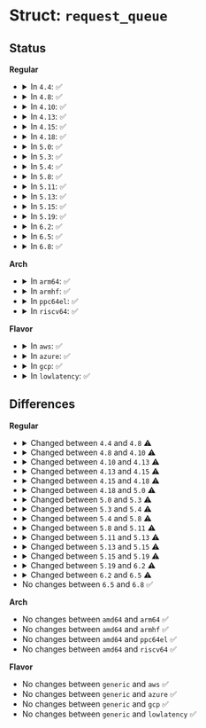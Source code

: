 # Struct: <code>request_queue</code>

## Status
<b>Regular</b>
<ul>
<li>
<details>
<summary>In <code>4.4</code>: ✅</summary>

```c
struct request_queue {
    struct list_head queue_head;
    struct request *last_merge;
    struct elevator_queue *elevator;
    int nr_rqs[2];
    int nr_rqs_elvpriv;
    struct request_list root_rl;
    request_fn_proc *request_fn;
    make_request_fn *make_request_fn;
    prep_rq_fn *prep_rq_fn;
    unprep_rq_fn *unprep_rq_fn;
    softirq_done_fn *softirq_done_fn;
    rq_timed_out_fn *rq_timed_out_fn;
    dma_drain_needed_fn *dma_drain_needed;
    lld_busy_fn *lld_busy_fn;
    struct blk_mq_ops *mq_ops;
    unsigned int *mq_map;
    struct blk_mq_ctx *queue_ctx;
    unsigned int nr_queues;
    struct blk_mq_hw_ctx **queue_hw_ctx;
    unsigned int nr_hw_queues;
    sector_t end_sector;
    struct request *boundary_rq;
    struct delayed_work delay_work;
    struct backing_dev_info backing_dev_info;
    void *queuedata;
    long unsigned int queue_flags;
    int id;
    gfp_t bounce_gfp;
    spinlock_t __queue_lock;
    spinlock_t *queue_lock;
    struct kobject kobj;
    struct kobject mq_kobj;
    struct blk_integrity integrity;
    struct device *dev;
    int rpm_status;
    unsigned int nr_pending;
    long unsigned int nr_requests;
    unsigned int nr_congestion_on;
    unsigned int nr_congestion_off;
    unsigned int nr_batching;
    unsigned int dma_drain_size;
    void *dma_drain_buffer;
    unsigned int dma_pad_mask;
    unsigned int dma_alignment;
    struct blk_queue_tag *queue_tags;
    struct list_head tag_busy_list;
    unsigned int nr_sorted;
    unsigned int in_flight[2];
    unsigned int request_fn_active;
    unsigned int rq_timeout;
    struct timer_list timeout;
    struct list_head timeout_list;
    struct list_head icq_list;
    long unsigned int blkcg_pols[1];
    struct blkcg_gq *root_blkg;
    struct list_head blkg_list;
    struct queue_limits limits;
    unsigned int sg_timeout;
    unsigned int sg_reserved_size;
    int node;
    struct blk_trace *blk_trace;
    unsigned int flush_flags;
    unsigned int flush_not_queueable;
    struct blk_flush_queue *fq;
    struct list_head requeue_list;
    spinlock_t requeue_lock;
    struct work_struct requeue_work;
    struct mutex sysfs_lock;
    int bypass_depth;
    atomic_t mq_freeze_depth;
    bsg_job_fn *bsg_job_fn;
    int bsg_job_size;
    struct bsg_class_device bsg_dev;
    struct throtl_data *td;
    struct callback_head callback_head;
    wait_queue_head_t mq_freeze_wq;
    struct percpu_ref q_usage_counter;
    struct list_head all_q_node;
    struct blk_mq_tag_set *tag_set;
    struct list_head tag_set_list;
    struct bio_set *bio_split;
    bool mq_sysfs_init_done;
};
```
</details>
</li>
<li>
<details>
<summary>In <code>4.8</code>: ✅</summary>

```c
struct request_queue {
    struct list_head queue_head;
    struct request *last_merge;
    struct elevator_queue *elevator;
    int nr_rqs[2];
    int nr_rqs_elvpriv;
    struct request_list root_rl;
    request_fn_proc *request_fn;
    make_request_fn *make_request_fn;
    prep_rq_fn *prep_rq_fn;
    unprep_rq_fn *unprep_rq_fn;
    softirq_done_fn *softirq_done_fn;
    rq_timed_out_fn *rq_timed_out_fn;
    dma_drain_needed_fn *dma_drain_needed;
    lld_busy_fn *lld_busy_fn;
    struct blk_mq_ops *mq_ops;
    unsigned int *mq_map;
    struct blk_mq_ctx *queue_ctx;
    unsigned int nr_queues;
    struct blk_mq_hw_ctx **queue_hw_ctx;
    unsigned int nr_hw_queues;
    sector_t end_sector;
    struct request *boundary_rq;
    struct delayed_work delay_work;
    struct backing_dev_info backing_dev_info;
    void *queuedata;
    long unsigned int queue_flags;
    int id;
    gfp_t bounce_gfp;
    spinlock_t __queue_lock;
    spinlock_t *queue_lock;
    struct kobject kobj;
    struct kobject mq_kobj;
    struct blk_integrity integrity;
    struct device *dev;
    int rpm_status;
    unsigned int nr_pending;
    long unsigned int nr_requests;
    unsigned int nr_congestion_on;
    unsigned int nr_congestion_off;
    unsigned int nr_batching;
    unsigned int dma_drain_size;
    void *dma_drain_buffer;
    unsigned int dma_pad_mask;
    unsigned int dma_alignment;
    struct blk_queue_tag *queue_tags;
    struct list_head tag_busy_list;
    unsigned int nr_sorted;
    unsigned int in_flight[2];
    unsigned int request_fn_active;
    unsigned int rq_timeout;
    struct timer_list timeout;
    struct work_struct timeout_work;
    struct list_head timeout_list;
    struct list_head icq_list;
    long unsigned int blkcg_pols[1];
    struct blkcg_gq *root_blkg;
    struct list_head blkg_list;
    struct queue_limits limits;
    unsigned int sg_timeout;
    unsigned int sg_reserved_size;
    int node;
    struct blk_trace *blk_trace;
    struct blk_flush_queue *fq;
    struct list_head requeue_list;
    spinlock_t requeue_lock;
    struct work_struct requeue_work;
    struct mutex sysfs_lock;
    int bypass_depth;
    atomic_t mq_freeze_depth;
    bsg_job_fn *bsg_job_fn;
    int bsg_job_size;
    struct bsg_class_device bsg_dev;
    struct throtl_data *td;
    struct callback_head callback_head;
    wait_queue_head_t mq_freeze_wq;
    struct percpu_ref q_usage_counter;
    struct list_head all_q_node;
    struct blk_mq_tag_set *tag_set;
    struct list_head tag_set_list;
    struct bio_set *bio_split;
    bool mq_sysfs_init_done;
};
```
</details>
</li>
<li>
<details>
<summary>In <code>4.10</code>: ✅</summary>

```c
struct request_queue {
    struct list_head queue_head;
    struct request *last_merge;
    struct elevator_queue *elevator;
    int nr_rqs[2];
    int nr_rqs_elvpriv;
    struct rq_wb *rq_wb;
    struct request_list root_rl;
    request_fn_proc *request_fn;
    make_request_fn *make_request_fn;
    prep_rq_fn *prep_rq_fn;
    unprep_rq_fn *unprep_rq_fn;
    softirq_done_fn *softirq_done_fn;
    rq_timed_out_fn *rq_timed_out_fn;
    dma_drain_needed_fn *dma_drain_needed;
    lld_busy_fn *lld_busy_fn;
    struct blk_mq_ops *mq_ops;
    unsigned int *mq_map;
    struct blk_mq_ctx *queue_ctx;
    unsigned int nr_queues;
    unsigned int queue_depth;
    struct blk_mq_hw_ctx **queue_hw_ctx;
    unsigned int nr_hw_queues;
    sector_t end_sector;
    struct request *boundary_rq;
    struct delayed_work delay_work;
    struct backing_dev_info backing_dev_info;
    void *queuedata;
    long unsigned int queue_flags;
    int id;
    gfp_t bounce_gfp;
    spinlock_t __queue_lock;
    spinlock_t *queue_lock;
    struct kobject kobj;
    struct kobject mq_kobj;
    struct blk_integrity integrity;
    struct device *dev;
    int rpm_status;
    unsigned int nr_pending;
    long unsigned int nr_requests;
    unsigned int nr_congestion_on;
    unsigned int nr_congestion_off;
    unsigned int nr_batching;
    unsigned int dma_drain_size;
    void *dma_drain_buffer;
    unsigned int dma_pad_mask;
    unsigned int dma_alignment;
    struct blk_queue_tag *queue_tags;
    struct list_head tag_busy_list;
    unsigned int nr_sorted;
    unsigned int in_flight[2];
    struct blk_rq_stat rq_stats[2];
    unsigned int request_fn_active;
    unsigned int rq_timeout;
    int poll_nsec;
    struct timer_list timeout;
    struct work_struct timeout_work;
    struct list_head timeout_list;
    struct list_head icq_list;
    long unsigned int blkcg_pols[1];
    struct blkcg_gq *root_blkg;
    struct list_head blkg_list;
    struct queue_limits limits;
    unsigned int sg_timeout;
    unsigned int sg_reserved_size;
    int node;
    struct blk_trace *blk_trace;
    struct blk_flush_queue *fq;
    struct list_head requeue_list;
    spinlock_t requeue_lock;
    struct delayed_work requeue_work;
    struct mutex sysfs_lock;
    int bypass_depth;
    atomic_t mq_freeze_depth;
    bsg_job_fn *bsg_job_fn;
    int bsg_job_size;
    struct bsg_class_device bsg_dev;
    struct throtl_data *td;
    struct callback_head callback_head;
    wait_queue_head_t mq_freeze_wq;
    struct percpu_ref q_usage_counter;
    struct list_head all_q_node;
    struct blk_mq_tag_set *tag_set;
    struct list_head tag_set_list;
    struct bio_set *bio_split;
    bool mq_sysfs_init_done;
};
```
</details>
</li>
<li>
<details>
<summary>In <code>4.13</code>: ✅</summary>

```c
struct request_queue {
    struct list_head queue_head;
    struct request *last_merge;
    struct elevator_queue *elevator;
    int nr_rqs[2];
    int nr_rqs_elvpriv;
    atomic_t shared_hctx_restart;
    struct blk_queue_stats *stats;
    struct rq_wb *rq_wb;
    struct request_list root_rl;
    request_fn_proc *request_fn;
    make_request_fn *make_request_fn;
    prep_rq_fn *prep_rq_fn;
    unprep_rq_fn *unprep_rq_fn;
    softirq_done_fn *softirq_done_fn;
    rq_timed_out_fn *rq_timed_out_fn;
    dma_drain_needed_fn *dma_drain_needed;
    lld_busy_fn *lld_busy_fn;
    init_rq_fn *init_rq_fn;
    exit_rq_fn *exit_rq_fn;
    void (*initialize_rq_fn)(struct request *);
    const struct blk_mq_ops *mq_ops;
    unsigned int *mq_map;
    struct blk_mq_ctx *queue_ctx;
    unsigned int nr_queues;
    unsigned int queue_depth;
    struct blk_mq_hw_ctx **queue_hw_ctx;
    unsigned int nr_hw_queues;
    sector_t end_sector;
    struct request *boundary_rq;
    struct delayed_work delay_work;
    struct backing_dev_info *backing_dev_info;
    void *queuedata;
    long unsigned int queue_flags;
    int id;
    gfp_t bounce_gfp;
    spinlock_t __queue_lock;
    spinlock_t *queue_lock;
    struct kobject kobj;
    struct kobject mq_kobj;
    struct blk_integrity integrity;
    struct device *dev;
    int rpm_status;
    unsigned int nr_pending;
    long unsigned int nr_requests;
    unsigned int nr_congestion_on;
    unsigned int nr_congestion_off;
    unsigned int nr_batching;
    unsigned int dma_drain_size;
    void *dma_drain_buffer;
    unsigned int dma_pad_mask;
    unsigned int dma_alignment;
    struct blk_queue_tag *queue_tags;
    struct list_head tag_busy_list;
    unsigned int nr_sorted;
    unsigned int in_flight[2];
    unsigned int request_fn_active;
    unsigned int rq_timeout;
    int poll_nsec;
    struct blk_stat_callback *poll_cb;
    struct blk_rq_stat poll_stat[16];
    struct timer_list timeout;
    struct work_struct timeout_work;
    struct list_head timeout_list;
    struct list_head icq_list;
    long unsigned int blkcg_pols[1];
    struct blkcg_gq *root_blkg;
    struct list_head blkg_list;
    struct queue_limits limits;
    unsigned int sg_timeout;
    unsigned int sg_reserved_size;
    int node;
    struct blk_trace *blk_trace;
    struct blk_flush_queue *fq;
    struct list_head requeue_list;
    spinlock_t requeue_lock;
    struct delayed_work requeue_work;
    struct mutex sysfs_lock;
    int bypass_depth;
    atomic_t mq_freeze_depth;
    bsg_job_fn *bsg_job_fn;
    struct bsg_class_device bsg_dev;
    struct throtl_data *td;
    struct callback_head callback_head;
    wait_queue_head_t mq_freeze_wq;
    struct percpu_ref q_usage_counter;
    struct list_head all_q_node;
    struct blk_mq_tag_set *tag_set;
    struct list_head tag_set_list;
    struct bio_set *bio_split;
    struct dentry *debugfs_dir;
    struct dentry *sched_debugfs_dir;
    bool mq_sysfs_init_done;
    size_t cmd_size;
    void *rq_alloc_data;
    struct work_struct release_work;
    u64 write_hints[5];
};
```
</details>
</li>
<li>
<details>
<summary>In <code>4.15</code>: ✅</summary>

```c
struct request_queue {
    struct list_head queue_head;
    struct request *last_merge;
    struct elevator_queue *elevator;
    int nr_rqs[2];
    int nr_rqs_elvpriv;
    atomic_t shared_hctx_restart;
    struct blk_queue_stats *stats;
    struct rq_wb *rq_wb;
    struct request_list root_rl;
    request_fn_proc *request_fn;
    make_request_fn *make_request_fn;
    poll_q_fn *poll_fn;
    prep_rq_fn *prep_rq_fn;
    unprep_rq_fn *unprep_rq_fn;
    softirq_done_fn *softirq_done_fn;
    rq_timed_out_fn *rq_timed_out_fn;
    dma_drain_needed_fn *dma_drain_needed;
    lld_busy_fn *lld_busy_fn;
    init_rq_fn *init_rq_fn;
    exit_rq_fn *exit_rq_fn;
    void (*initialize_rq_fn)(struct request *);
    const struct blk_mq_ops *mq_ops;
    unsigned int *mq_map;
    struct blk_mq_ctx *queue_ctx;
    unsigned int nr_queues;
    unsigned int queue_depth;
    struct blk_mq_hw_ctx **queue_hw_ctx;
    unsigned int nr_hw_queues;
    sector_t end_sector;
    struct request *boundary_rq;
    struct delayed_work delay_work;
    struct backing_dev_info *backing_dev_info;
    void *queuedata;
    long unsigned int queue_flags;
    int id;
    gfp_t bounce_gfp;
    spinlock_t __queue_lock;
    spinlock_t *queue_lock;
    struct kobject kobj;
    struct kobject mq_kobj;
    struct blk_integrity integrity;
    struct device *dev;
    int rpm_status;
    unsigned int nr_pending;
    long unsigned int nr_requests;
    unsigned int nr_congestion_on;
    unsigned int nr_congestion_off;
    unsigned int nr_batching;
    unsigned int dma_drain_size;
    void *dma_drain_buffer;
    unsigned int dma_pad_mask;
    unsigned int dma_alignment;
    struct blk_queue_tag *queue_tags;
    struct list_head tag_busy_list;
    unsigned int nr_sorted;
    unsigned int in_flight[2];
    unsigned int request_fn_active;
    unsigned int rq_timeout;
    int poll_nsec;
    struct blk_stat_callback *poll_cb;
    struct blk_rq_stat poll_stat[16];
    struct timer_list timeout;
    struct work_struct timeout_work;
    struct list_head timeout_list;
    struct list_head icq_list;
    long unsigned int blkcg_pols[1];
    struct blkcg_gq *root_blkg;
    struct list_head blkg_list;
    struct queue_limits limits;
    unsigned int sg_timeout;
    unsigned int sg_reserved_size;
    int node;
    struct blk_trace *blk_trace;
    struct mutex blk_trace_mutex;
    struct blk_flush_queue *fq;
    struct list_head requeue_list;
    spinlock_t requeue_lock;
    struct delayed_work requeue_work;
    struct mutex sysfs_lock;
    int bypass_depth;
    atomic_t mq_freeze_depth;
    bsg_job_fn *bsg_job_fn;
    struct bsg_class_device bsg_dev;
    struct throtl_data *td;
    struct callback_head callback_head;
    wait_queue_head_t mq_freeze_wq;
    struct percpu_ref q_usage_counter;
    struct list_head all_q_node;
    struct blk_mq_tag_set *tag_set;
    struct list_head tag_set_list;
    struct bio_set *bio_split;
    struct dentry *debugfs_dir;
    struct dentry *sched_debugfs_dir;
    bool mq_sysfs_init_done;
    size_t cmd_size;
    void *rq_alloc_data;
    struct work_struct release_work;
    u64 write_hints[5];
};
```
</details>
</li>
<li>
<details>
<summary>In <code>4.18</code>: ✅</summary>

```c
struct request_queue {
    struct list_head queue_head;
    struct request *last_merge;
    struct elevator_queue *elevator;
    int nr_rqs[2];
    int nr_rqs_elvpriv;
    atomic_t shared_hctx_restart;
    struct blk_queue_stats *stats;
    struct rq_wb *rq_wb;
    struct request_list root_rl;
    request_fn_proc *request_fn;
    make_request_fn *make_request_fn;
    poll_q_fn *poll_fn;
    prep_rq_fn *prep_rq_fn;
    unprep_rq_fn *unprep_rq_fn;
    softirq_done_fn *softirq_done_fn;
    rq_timed_out_fn *rq_timed_out_fn;
    dma_drain_needed_fn *dma_drain_needed;
    lld_busy_fn *lld_busy_fn;
    init_rq_fn *init_rq_fn;
    exit_rq_fn *exit_rq_fn;
    void (*initialize_rq_fn)(struct request *);
    const struct blk_mq_ops *mq_ops;
    unsigned int *mq_map;
    struct blk_mq_ctx *queue_ctx;
    unsigned int nr_queues;
    unsigned int queue_depth;
    struct blk_mq_hw_ctx **queue_hw_ctx;
    unsigned int nr_hw_queues;
    sector_t end_sector;
    struct request *boundary_rq;
    struct delayed_work delay_work;
    struct backing_dev_info *backing_dev_info;
    void *queuedata;
    long unsigned int queue_flags;
    int id;
    gfp_t bounce_gfp;
    spinlock_t __queue_lock;
    spinlock_t *queue_lock;
    struct kobject kobj;
    struct kobject mq_kobj;
    struct blk_integrity integrity;
    struct device *dev;
    int rpm_status;
    unsigned int nr_pending;
    long unsigned int nr_requests;
    unsigned int nr_congestion_on;
    unsigned int nr_congestion_off;
    unsigned int nr_batching;
    unsigned int dma_drain_size;
    void *dma_drain_buffer;
    unsigned int dma_pad_mask;
    unsigned int dma_alignment;
    struct blk_queue_tag *queue_tags;
    unsigned int nr_sorted;
    unsigned int in_flight[2];
    unsigned int request_fn_active;
    unsigned int rq_timeout;
    int poll_nsec;
    struct blk_stat_callback *poll_cb;
    struct blk_rq_stat poll_stat[16];
    struct timer_list timeout;
    struct work_struct timeout_work;
    struct list_head timeout_list;
    struct list_head icq_list;
    long unsigned int blkcg_pols[1];
    struct blkcg_gq *root_blkg;
    struct list_head blkg_list;
    struct queue_limits limits;
    unsigned int nr_zones;
    long unsigned int *seq_zones_bitmap;
    long unsigned int *seq_zones_wlock;
    unsigned int sg_timeout;
    unsigned int sg_reserved_size;
    int node;
    struct blk_trace *blk_trace;
    struct mutex blk_trace_mutex;
    struct blk_flush_queue *fq;
    struct list_head requeue_list;
    spinlock_t requeue_lock;
    struct delayed_work requeue_work;
    struct mutex sysfs_lock;
    int bypass_depth;
    atomic_t mq_freeze_depth;
    bsg_job_fn *bsg_job_fn;
    struct bsg_class_device bsg_dev;
    struct throtl_data *td;
    struct callback_head callback_head;
    wait_queue_head_t mq_freeze_wq;
    struct percpu_ref q_usage_counter;
    struct list_head all_q_node;
    struct blk_mq_tag_set *tag_set;
    struct list_head tag_set_list;
    struct bio_set bio_split;
    struct dentry *debugfs_dir;
    struct dentry *sched_debugfs_dir;
    bool mq_sysfs_init_done;
    size_t cmd_size;
    void *rq_alloc_data;
    struct work_struct release_work;
    u64 write_hints[5];
};
```
</details>
</li>
<li>
<details>
<summary>In <code>5.0</code>: ✅</summary>

```c
struct request_queue {
    struct list_head queue_head;
    struct request *last_merge;
    struct elevator_queue *elevator;
    struct blk_queue_stats *stats;
    struct rq_qos *rq_qos;
    make_request_fn *make_request_fn;
    dma_drain_needed_fn *dma_drain_needed;
    const struct blk_mq_ops *mq_ops;
    struct blk_mq_ctx *queue_ctx;
    unsigned int nr_queues;
    unsigned int queue_depth;
    struct blk_mq_hw_ctx **queue_hw_ctx;
    unsigned int nr_hw_queues;
    struct backing_dev_info *backing_dev_info;
    void *queuedata;
    long unsigned int queue_flags;
    atomic_t pm_only;
    int id;
    gfp_t bounce_gfp;
    spinlock_t queue_lock;
    struct kobject kobj;
    struct kobject *mq_kobj;
    struct blk_integrity integrity;
    struct device *dev;
    int rpm_status;
    unsigned int nr_pending;
    long unsigned int nr_requests;
    unsigned int dma_drain_size;
    void *dma_drain_buffer;
    unsigned int dma_pad_mask;
    unsigned int dma_alignment;
    unsigned int rq_timeout;
    int poll_nsec;
    struct blk_stat_callback *poll_cb;
    struct blk_rq_stat poll_stat[16];
    struct timer_list timeout;
    struct work_struct timeout_work;
    struct list_head icq_list;
    long unsigned int blkcg_pols[1];
    struct blkcg_gq *root_blkg;
    struct list_head blkg_list;
    struct queue_limits limits;
    unsigned int nr_zones;
    long unsigned int *seq_zones_bitmap;
    long unsigned int *seq_zones_wlock;
    unsigned int sg_timeout;
    unsigned int sg_reserved_size;
    int node;
    struct blk_trace *blk_trace;
    struct mutex blk_trace_mutex;
    struct blk_flush_queue *fq;
    struct list_head requeue_list;
    spinlock_t requeue_lock;
    struct delayed_work requeue_work;
    struct mutex sysfs_lock;
    atomic_t mq_freeze_depth;
    struct bsg_class_device bsg_dev;
    struct throtl_data *td;
    struct callback_head callback_head;
    wait_queue_head_t mq_freeze_wq;
    struct percpu_ref q_usage_counter;
    struct list_head all_q_node;
    struct blk_mq_tag_set *tag_set;
    struct list_head tag_set_list;
    struct bio_set bio_split;
    struct dentry *debugfs_dir;
    struct dentry *sched_debugfs_dir;
    struct dentry *rqos_debugfs_dir;
    bool mq_sysfs_init_done;
    size_t cmd_size;
    struct work_struct release_work;
    u64 write_hints[5];
};
```
</details>
</li>
<li>
<details>
<summary>In <code>5.3</code>: ✅</summary>

```c
struct request_queue {
    struct list_head queue_head;
    struct request *last_merge;
    struct elevator_queue *elevator;
    struct blk_queue_stats *stats;
    struct rq_qos *rq_qos;
    make_request_fn *make_request_fn;
    dma_drain_needed_fn *dma_drain_needed;
    const struct blk_mq_ops *mq_ops;
    struct blk_mq_ctx *queue_ctx;
    unsigned int nr_queues;
    unsigned int queue_depth;
    struct blk_mq_hw_ctx **queue_hw_ctx;
    unsigned int nr_hw_queues;
    struct backing_dev_info *backing_dev_info;
    void *queuedata;
    long unsigned int queue_flags;
    atomic_t pm_only;
    int id;
    gfp_t bounce_gfp;
    spinlock_t queue_lock;
    struct kobject kobj;
    struct kobject *mq_kobj;
    struct blk_integrity integrity;
    struct device *dev;
    int rpm_status;
    unsigned int nr_pending;
    long unsigned int nr_requests;
    unsigned int dma_drain_size;
    void *dma_drain_buffer;
    unsigned int dma_pad_mask;
    unsigned int dma_alignment;
    unsigned int rq_timeout;
    int poll_nsec;
    struct blk_stat_callback *poll_cb;
    struct blk_rq_stat poll_stat[16];
    struct timer_list timeout;
    struct work_struct timeout_work;
    struct list_head icq_list;
    long unsigned int blkcg_pols[1];
    struct blkcg_gq *root_blkg;
    struct list_head blkg_list;
    struct queue_limits limits;
    unsigned int nr_zones;
    long unsigned int *seq_zones_bitmap;
    long unsigned int *seq_zones_wlock;
    unsigned int sg_timeout;
    unsigned int sg_reserved_size;
    int node;
    struct blk_trace *blk_trace;
    struct mutex blk_trace_mutex;
    struct blk_flush_queue *fq;
    struct list_head requeue_list;
    spinlock_t requeue_lock;
    struct delayed_work requeue_work;
    struct mutex sysfs_lock;
    struct list_head unused_hctx_list;
    spinlock_t unused_hctx_lock;
    int mq_freeze_depth;
    struct bsg_class_device bsg_dev;
    struct throtl_data *td;
    struct callback_head callback_head;
    wait_queue_head_t mq_freeze_wq;
    struct mutex mq_freeze_lock;
    struct percpu_ref q_usage_counter;
    struct blk_mq_tag_set *tag_set;
    struct list_head tag_set_list;
    struct bio_set bio_split;
    struct dentry *debugfs_dir;
    struct dentry *sched_debugfs_dir;
    struct dentry *rqos_debugfs_dir;
    bool mq_sysfs_init_done;
    size_t cmd_size;
    struct work_struct release_work;
    u64 write_hints[5];
};
```
</details>
</li>
<li>
<details>
<summary>In <code>5.4</code>: ✅</summary>

```c
struct request_queue {
    struct request *last_merge;
    struct elevator_queue *elevator;
    struct blk_queue_stats *stats;
    struct rq_qos *rq_qos;
    make_request_fn *make_request_fn;
    dma_drain_needed_fn *dma_drain_needed;
    const struct blk_mq_ops *mq_ops;
    struct blk_mq_ctx *queue_ctx;
    unsigned int nr_queues;
    unsigned int queue_depth;
    struct blk_mq_hw_ctx **queue_hw_ctx;
    unsigned int nr_hw_queues;
    struct backing_dev_info *backing_dev_info;
    void *queuedata;
    long unsigned int queue_flags;
    atomic_t pm_only;
    int id;
    gfp_t bounce_gfp;
    spinlock_t queue_lock;
    struct kobject kobj;
    struct kobject *mq_kobj;
    struct blk_integrity integrity;
    struct device *dev;
    int rpm_status;
    unsigned int nr_pending;
    long unsigned int nr_requests;
    unsigned int dma_drain_size;
    void *dma_drain_buffer;
    unsigned int dma_pad_mask;
    unsigned int dma_alignment;
    unsigned int rq_timeout;
    int poll_nsec;
    struct blk_stat_callback *poll_cb;
    struct blk_rq_stat poll_stat[16];
    struct timer_list timeout;
    struct work_struct timeout_work;
    struct list_head icq_list;
    long unsigned int blkcg_pols[1];
    struct blkcg_gq *root_blkg;
    struct list_head blkg_list;
    struct queue_limits limits;
    unsigned int required_elevator_features;
    unsigned int nr_zones;
    long unsigned int *seq_zones_bitmap;
    long unsigned int *seq_zones_wlock;
    unsigned int sg_timeout;
    unsigned int sg_reserved_size;
    int node;
    struct blk_trace *blk_trace;
    struct mutex blk_trace_mutex;
    struct blk_flush_queue *fq;
    struct list_head requeue_list;
    spinlock_t requeue_lock;
    struct delayed_work requeue_work;
    struct mutex sysfs_lock;
    struct mutex sysfs_dir_lock;
    struct list_head unused_hctx_list;
    spinlock_t unused_hctx_lock;
    int mq_freeze_depth;
    struct bsg_class_device bsg_dev;
    struct throtl_data *td;
    struct callback_head callback_head;
    wait_queue_head_t mq_freeze_wq;
    struct mutex mq_freeze_lock;
    struct percpu_ref q_usage_counter;
    struct blk_mq_tag_set *tag_set;
    struct list_head tag_set_list;
    struct bio_set bio_split;
    struct dentry *debugfs_dir;
    struct dentry *sched_debugfs_dir;
    struct dentry *rqos_debugfs_dir;
    bool mq_sysfs_init_done;
    size_t cmd_size;
    struct work_struct release_work;
    u64 write_hints[5];
};
```
</details>
</li>
<li>
<details>
<summary>In <code>5.8</code>: ✅</summary>

```c
struct request_queue {
    struct request *last_merge;
    struct elevator_queue *elevator;
    struct blk_queue_stats *stats;
    struct rq_qos *rq_qos;
    make_request_fn *make_request_fn;
    const struct blk_mq_ops *mq_ops;
    struct blk_mq_ctx *queue_ctx;
    unsigned int queue_depth;
    struct blk_mq_hw_ctx **queue_hw_ctx;
    unsigned int nr_hw_queues;
    struct backing_dev_info *backing_dev_info;
    void *queuedata;
    long unsigned int queue_flags;
    atomic_t pm_only;
    int id;
    gfp_t bounce_gfp;
    spinlock_t queue_lock;
    struct kobject kobj;
    struct kobject *mq_kobj;
    struct blk_integrity integrity;
    struct device *dev;
    int rpm_status;
    unsigned int nr_pending;
    long unsigned int nr_requests;
    unsigned int dma_pad_mask;
    unsigned int dma_alignment;
    struct blk_keyslot_manager *ksm;
    unsigned int rq_timeout;
    int poll_nsec;
    struct blk_stat_callback *poll_cb;
    struct blk_rq_stat poll_stat[16];
    struct timer_list timeout;
    struct work_struct timeout_work;
    struct list_head icq_list;
    long unsigned int blkcg_pols[1];
    struct blkcg_gq *root_blkg;
    struct list_head blkg_list;
    struct queue_limits limits;
    unsigned int required_elevator_features;
    unsigned int nr_zones;
    long unsigned int *conv_zones_bitmap;
    long unsigned int *seq_zones_wlock;
    unsigned int sg_timeout;
    unsigned int sg_reserved_size;
    int node;
    struct blk_trace *blk_trace;
    struct mutex blk_trace_mutex;
    struct blk_flush_queue *fq;
    struct list_head requeue_list;
    spinlock_t requeue_lock;
    struct delayed_work requeue_work;
    struct mutex sysfs_lock;
    struct mutex sysfs_dir_lock;
    struct list_head unused_hctx_list;
    spinlock_t unused_hctx_lock;
    int mq_freeze_depth;
    struct bsg_class_device bsg_dev;
    struct throtl_data *td;
    struct callback_head callback_head;
    wait_queue_head_t mq_freeze_wq;
    struct mutex mq_freeze_lock;
    struct percpu_ref q_usage_counter;
    struct blk_mq_tag_set *tag_set;
    struct list_head tag_set_list;
    struct bio_set bio_split;
    struct dentry *debugfs_dir;
    struct dentry *sched_debugfs_dir;
    struct dentry *rqos_debugfs_dir;
    bool mq_sysfs_init_done;
    size_t cmd_size;
    struct work_struct release_work;
    u64 write_hints[5];
};
```
</details>
</li>
<li>
<details>
<summary>In <code>5.11</code>: ✅</summary>

```c
struct request_queue {
    struct request *last_merge;
    struct elevator_queue *elevator;
    struct percpu_ref q_usage_counter;
    struct blk_queue_stats *stats;
    struct rq_qos *rq_qos;
    const struct blk_mq_ops *mq_ops;
    struct blk_mq_ctx *queue_ctx;
    unsigned int queue_depth;
    struct blk_mq_hw_ctx **queue_hw_ctx;
    unsigned int nr_hw_queues;
    struct backing_dev_info *backing_dev_info;
    void *queuedata;
    long unsigned int queue_flags;
    atomic_t pm_only;
    int id;
    gfp_t bounce_gfp;
    spinlock_t queue_lock;
    struct kobject kobj;
    struct kobject *mq_kobj;
    struct blk_integrity integrity;
    struct device *dev;
    enum rpm_status rpm_status;
    unsigned int nr_pending;
    long unsigned int nr_requests;
    unsigned int dma_pad_mask;
    unsigned int dma_alignment;
    struct blk_keyslot_manager *ksm;
    unsigned int rq_timeout;
    int poll_nsec;
    struct blk_stat_callback *poll_cb;
    struct blk_rq_stat poll_stat[16];
    struct timer_list timeout;
    struct work_struct timeout_work;
    atomic_t nr_active_requests_shared_sbitmap;
    struct list_head icq_list;
    long unsigned int blkcg_pols[1];
    struct blkcg_gq *root_blkg;
    struct list_head blkg_list;
    struct queue_limits limits;
    unsigned int required_elevator_features;
    unsigned int nr_zones;
    long unsigned int *conv_zones_bitmap;
    long unsigned int *seq_zones_wlock;
    unsigned int max_open_zones;
    unsigned int max_active_zones;
    unsigned int sg_timeout;
    unsigned int sg_reserved_size;
    int node;
    struct mutex debugfs_mutex;
    struct blk_trace *blk_trace;
    struct blk_flush_queue *fq;
    struct list_head requeue_list;
    spinlock_t requeue_lock;
    struct delayed_work requeue_work;
    struct mutex sysfs_lock;
    struct mutex sysfs_dir_lock;
    struct list_head unused_hctx_list;
    spinlock_t unused_hctx_lock;
    int mq_freeze_depth;
    struct bsg_class_device bsg_dev;
    struct throtl_data *td;
    struct callback_head callback_head;
    wait_queue_head_t mq_freeze_wq;
    struct mutex mq_freeze_lock;
    struct blk_mq_tag_set *tag_set;
    struct list_head tag_set_list;
    struct bio_set bio_split;
    struct dentry *debugfs_dir;
    struct dentry *sched_debugfs_dir;
    struct dentry *rqos_debugfs_dir;
    bool mq_sysfs_init_done;
    size_t cmd_size;
    u64 write_hints[5];
};
```
</details>
</li>
<li>
<details>
<summary>In <code>5.13</code>: ✅</summary>

```c
struct request_queue {
    struct request *last_merge;
    struct elevator_queue *elevator;
    struct percpu_ref q_usage_counter;
    struct blk_queue_stats *stats;
    struct rq_qos *rq_qos;
    const struct blk_mq_ops *mq_ops;
    struct blk_mq_ctx *queue_ctx;
    unsigned int queue_depth;
    struct blk_mq_hw_ctx **queue_hw_ctx;
    unsigned int nr_hw_queues;
    struct backing_dev_info *backing_dev_info;
    void *queuedata;
    long unsigned int queue_flags;
    atomic_t pm_only;
    int id;
    spinlock_t queue_lock;
    struct kobject kobj;
    struct kobject *mq_kobj;
    struct blk_integrity integrity;
    struct device *dev;
    enum rpm_status rpm_status;
    long unsigned int nr_requests;
    unsigned int dma_pad_mask;
    unsigned int dma_alignment;
    struct blk_keyslot_manager *ksm;
    unsigned int rq_timeout;
    int poll_nsec;
    struct blk_stat_callback *poll_cb;
    struct blk_rq_stat poll_stat[16];
    struct timer_list timeout;
    struct work_struct timeout_work;
    atomic_t nr_active_requests_shared_sbitmap;
    struct list_head icq_list;
    long unsigned int blkcg_pols[1];
    struct blkcg_gq *root_blkg;
    struct list_head blkg_list;
    struct queue_limits limits;
    unsigned int required_elevator_features;
    unsigned int nr_zones;
    long unsigned int *conv_zones_bitmap;
    long unsigned int *seq_zones_wlock;
    unsigned int max_open_zones;
    unsigned int max_active_zones;
    unsigned int sg_timeout;
    unsigned int sg_reserved_size;
    int node;
    struct mutex debugfs_mutex;
    struct blk_trace *blk_trace;
    struct blk_flush_queue *fq;
    struct list_head requeue_list;
    spinlock_t requeue_lock;
    struct delayed_work requeue_work;
    struct mutex sysfs_lock;
    struct mutex sysfs_dir_lock;
    struct list_head unused_hctx_list;
    spinlock_t unused_hctx_lock;
    int mq_freeze_depth;
    struct bsg_class_device bsg_dev;
    struct throtl_data *td;
    struct callback_head callback_head;
    wait_queue_head_t mq_freeze_wq;
    struct mutex mq_freeze_lock;
    struct blk_mq_tag_set *tag_set;
    struct list_head tag_set_list;
    struct bio_set bio_split;
    struct dentry *debugfs_dir;
    struct dentry *sched_debugfs_dir;
    struct dentry *rqos_debugfs_dir;
    bool mq_sysfs_init_done;
    size_t cmd_size;
    u64 write_hints[5];
};
```
</details>
</li>
<li>
<details>
<summary>In <code>5.15</code>: ✅</summary>

```c
struct request_queue {
    struct request *last_merge;
    struct elevator_queue *elevator;
    struct percpu_ref q_usage_counter;
    struct blk_queue_stats *stats;
    struct rq_qos *rq_qos;
    const struct blk_mq_ops *mq_ops;
    struct blk_mq_ctx *queue_ctx;
    unsigned int queue_depth;
    struct blk_mq_hw_ctx **queue_hw_ctx;
    unsigned int nr_hw_queues;
    void *queuedata;
    long unsigned int queue_flags;
    atomic_t pm_only;
    int id;
    spinlock_t queue_lock;
    struct gendisk *disk;
    struct kobject kobj;
    struct kobject *mq_kobj;
    struct blk_integrity integrity;
    struct device *dev;
    enum rpm_status rpm_status;
    long unsigned int nr_requests;
    unsigned int dma_pad_mask;
    unsigned int dma_alignment;
    struct blk_keyslot_manager *ksm;
    unsigned int rq_timeout;
    int poll_nsec;
    struct blk_stat_callback *poll_cb;
    struct blk_rq_stat poll_stat[16];
    struct timer_list timeout;
    struct work_struct timeout_work;
    atomic_t nr_active_requests_shared_sbitmap;
    struct sbitmap_queue sched_bitmap_tags;
    struct sbitmap_queue sched_breserved_tags;
    struct list_head icq_list;
    long unsigned int blkcg_pols[1];
    struct blkcg_gq *root_blkg;
    struct list_head blkg_list;
    struct queue_limits limits;
    unsigned int required_elevator_features;
    unsigned int nr_zones;
    long unsigned int *conv_zones_bitmap;
    long unsigned int *seq_zones_wlock;
    unsigned int max_open_zones;
    unsigned int max_active_zones;
    int node;
    struct mutex debugfs_mutex;
    struct blk_trace *blk_trace;
    struct blk_flush_queue *fq;
    struct list_head requeue_list;
    spinlock_t requeue_lock;
    struct delayed_work requeue_work;
    struct mutex sysfs_lock;
    struct mutex sysfs_dir_lock;
    struct list_head unused_hctx_list;
    spinlock_t unused_hctx_lock;
    int mq_freeze_depth;
    struct throtl_data *td;
    struct callback_head callback_head;
    wait_queue_head_t mq_freeze_wq;
    struct mutex mq_freeze_lock;
    struct blk_mq_tag_set *tag_set;
    struct list_head tag_set_list;
    struct bio_set bio_split;
    struct dentry *debugfs_dir;
    struct dentry *sched_debugfs_dir;
    struct dentry *rqos_debugfs_dir;
    bool mq_sysfs_init_done;
    size_t cmd_size;
    u64 write_hints[5];
};
```
</details>
</li>
<li>
<details>
<summary>In <code>5.19</code>: ✅</summary>

```c
struct request_queue {
    struct request *last_merge;
    struct elevator_queue *elevator;
    struct percpu_ref q_usage_counter;
    struct blk_queue_stats *stats;
    struct rq_qos *rq_qos;
    const struct blk_mq_ops *mq_ops;
    struct blk_mq_ctx *queue_ctx;
    unsigned int queue_depth;
    struct xarray hctx_table;
    unsigned int nr_hw_queues;
    void *queuedata;
    long unsigned int queue_flags;
    atomic_t pm_only;
    int id;
    spinlock_t queue_lock;
    struct gendisk *disk;
    struct kobject kobj;
    struct kobject *mq_kobj;
    struct blk_integrity integrity;
    struct device *dev;
    enum rpm_status rpm_status;
    long unsigned int nr_requests;
    unsigned int dma_pad_mask;
    unsigned int dma_alignment;
    struct blk_crypto_profile *crypto_profile;
    struct kobject *crypto_kobject;
    unsigned int rq_timeout;
    int poll_nsec;
    struct blk_stat_callback *poll_cb;
    struct blk_rq_stat *poll_stat;
    struct timer_list timeout;
    struct work_struct timeout_work;
    atomic_t nr_active_requests_shared_tags;
    struct blk_mq_tags *sched_shared_tags;
    struct list_head icq_list;
    long unsigned int blkcg_pols[1];
    struct blkcg_gq *root_blkg;
    struct list_head blkg_list;
    struct queue_limits limits;
    unsigned int required_elevator_features;
    unsigned int nr_zones;
    long unsigned int *conv_zones_bitmap;
    long unsigned int *seq_zones_wlock;
    unsigned int max_open_zones;
    unsigned int max_active_zones;
    int node;
    struct blk_trace *blk_trace;
    struct blk_flush_queue *fq;
    struct list_head requeue_list;
    spinlock_t requeue_lock;
    struct delayed_work requeue_work;
    struct mutex sysfs_lock;
    struct mutex sysfs_dir_lock;
    struct list_head unused_hctx_list;
    spinlock_t unused_hctx_lock;
    int mq_freeze_depth;
    struct throtl_data *td;
    struct callback_head callback_head;
    wait_queue_head_t mq_freeze_wq;
    struct mutex mq_freeze_lock;
    int quiesce_depth;
    struct blk_mq_tag_set *tag_set;
    struct list_head tag_set_list;
    struct bio_set bio_split;
    struct dentry *debugfs_dir;
    struct dentry *sched_debugfs_dir;
    struct dentry *rqos_debugfs_dir;
    struct mutex debugfs_mutex;
    bool mq_sysfs_init_done;
    struct blk_independent_access_ranges *ia_ranges;
    struct srcu_struct srcu[0];
};
```
</details>
</li>
<li>
<details>
<summary>In <code>6.2</code>: ✅</summary>

```c
struct request_queue {
    struct request *last_merge;
    struct elevator_queue *elevator;
    struct percpu_ref q_usage_counter;
    struct blk_queue_stats *stats;
    struct rq_qos *rq_qos;
    const struct blk_mq_ops *mq_ops;
    struct blk_mq_ctx *queue_ctx;
    unsigned int queue_depth;
    struct xarray hctx_table;
    unsigned int nr_hw_queues;
    void *queuedata;
    long unsigned int queue_flags;
    atomic_t pm_only;
    int id;
    spinlock_t queue_lock;
    struct gendisk *disk;
    refcount_t refs;
    struct kobject *mq_kobj;
    struct blk_integrity integrity;
    struct device *dev;
    enum rpm_status rpm_status;
    long unsigned int nr_requests;
    unsigned int dma_pad_mask;
    struct blk_crypto_profile *crypto_profile;
    struct kobject *crypto_kobject;
    unsigned int rq_timeout;
    int poll_nsec;
    struct blk_stat_callback *poll_cb;
    struct blk_rq_stat *poll_stat;
    struct timer_list timeout;
    struct work_struct timeout_work;
    atomic_t nr_active_requests_shared_tags;
    struct blk_mq_tags *sched_shared_tags;
    struct list_head icq_list;
    long unsigned int blkcg_pols[1];
    struct blkcg_gq *root_blkg;
    struct list_head blkg_list;
    struct queue_limits limits;
    unsigned int required_elevator_features;
    int node;
    struct blk_trace *blk_trace;
    struct blk_flush_queue *fq;
    struct list_head requeue_list;
    spinlock_t requeue_lock;
    struct delayed_work requeue_work;
    struct mutex sysfs_lock;
    struct mutex sysfs_dir_lock;
    struct list_head unused_hctx_list;
    spinlock_t unused_hctx_lock;
    int mq_freeze_depth;
    struct throtl_data *td;
    struct callback_head callback_head;
    wait_queue_head_t mq_freeze_wq;
    struct mutex mq_freeze_lock;
    int quiesce_depth;
    struct blk_mq_tag_set *tag_set;
    struct list_head tag_set_list;
    struct dentry *debugfs_dir;
    struct dentry *sched_debugfs_dir;
    struct dentry *rqos_debugfs_dir;
    struct mutex debugfs_mutex;
    bool mq_sysfs_init_done;
};
```
</details>
</li>
<li>
<details>
<summary>In <code>6.5</code>: ✅</summary>

```c
struct request_queue {
    struct request *last_merge;
    struct elevator_queue *elevator;
    struct percpu_ref q_usage_counter;
    struct blk_queue_stats *stats;
    struct rq_qos *rq_qos;
    struct mutex rq_qos_mutex;
    const struct blk_mq_ops *mq_ops;
    struct blk_mq_ctx *queue_ctx;
    unsigned int queue_depth;
    struct xarray hctx_table;
    unsigned int nr_hw_queues;
    void *queuedata;
    long unsigned int queue_flags;
    atomic_t pm_only;
    int id;
    spinlock_t queue_lock;
    struct gendisk *disk;
    refcount_t refs;
    struct kobject *mq_kobj;
    struct blk_integrity integrity;
    struct device *dev;
    enum rpm_status rpm_status;
    long unsigned int nr_requests;
    unsigned int dma_pad_mask;
    struct blk_crypto_profile *crypto_profile;
    struct kobject *crypto_kobject;
    unsigned int rq_timeout;
    struct timer_list timeout;
    struct work_struct timeout_work;
    atomic_t nr_active_requests_shared_tags;
    struct blk_mq_tags *sched_shared_tags;
    struct list_head icq_list;
    long unsigned int blkcg_pols[1];
    struct blkcg_gq *root_blkg;
    struct list_head blkg_list;
    struct mutex blkcg_mutex;
    struct queue_limits limits;
    unsigned int required_elevator_features;
    int node;
    struct blk_trace *blk_trace;
    struct blk_flush_queue *fq;
    struct list_head flush_list;
    struct list_head requeue_list;
    spinlock_t requeue_lock;
    struct delayed_work requeue_work;
    struct mutex sysfs_lock;
    struct mutex sysfs_dir_lock;
    struct list_head unused_hctx_list;
    spinlock_t unused_hctx_lock;
    int mq_freeze_depth;
    struct throtl_data *td;
    struct callback_head callback_head;
    wait_queue_head_t mq_freeze_wq;
    struct mutex mq_freeze_lock;
    int quiesce_depth;
    struct blk_mq_tag_set *tag_set;
    struct list_head tag_set_list;
    struct dentry *debugfs_dir;
    struct dentry *sched_debugfs_dir;
    struct dentry *rqos_debugfs_dir;
    struct mutex debugfs_mutex;
    bool mq_sysfs_init_done;
};
```
</details>
</li>
<li>
<details>
<summary>In <code>6.8</code>: ✅</summary>

```c
struct request_queue {
    void *queuedata;
    struct elevator_queue *elevator;
    const struct blk_mq_ops *mq_ops;
    struct blk_mq_ctx *queue_ctx;
    long unsigned int queue_flags;
    unsigned int rq_timeout;
    unsigned int queue_depth;
    refcount_t refs;
    unsigned int nr_hw_queues;
    struct xarray hctx_table;
    struct percpu_ref q_usage_counter;
    struct request *last_merge;
    spinlock_t queue_lock;
    int quiesce_depth;
    struct gendisk *disk;
    struct kobject *mq_kobj;
    struct queue_limits limits;
    struct blk_integrity integrity;
    struct device *dev;
    enum rpm_status rpm_status;
    atomic_t pm_only;
    struct blk_queue_stats *stats;
    struct rq_qos *rq_qos;
    struct mutex rq_qos_mutex;
    int id;
    unsigned int dma_pad_mask;
    long unsigned int nr_requests;
    struct blk_crypto_profile *crypto_profile;
    struct kobject *crypto_kobject;
    struct timer_list timeout;
    struct work_struct timeout_work;
    atomic_t nr_active_requests_shared_tags;
    unsigned int required_elevator_features;
    struct blk_mq_tags *sched_shared_tags;
    struct list_head icq_list;
    long unsigned int blkcg_pols[1];
    struct blkcg_gq *root_blkg;
    struct list_head blkg_list;
    struct mutex blkcg_mutex;
    int node;
    spinlock_t requeue_lock;
    struct list_head requeue_list;
    struct delayed_work requeue_work;
    struct blk_trace *blk_trace;
    struct blk_flush_queue *fq;
    struct list_head flush_list;
    struct mutex sysfs_lock;
    struct mutex sysfs_dir_lock;
    struct list_head unused_hctx_list;
    spinlock_t unused_hctx_lock;
    int mq_freeze_depth;
    struct throtl_data *td;
    struct callback_head callback_head;
    wait_queue_head_t mq_freeze_wq;
    struct mutex mq_freeze_lock;
    struct blk_mq_tag_set *tag_set;
    struct list_head tag_set_list;
    struct dentry *debugfs_dir;
    struct dentry *sched_debugfs_dir;
    struct dentry *rqos_debugfs_dir;
    struct mutex debugfs_mutex;
    bool mq_sysfs_init_done;
};
```
</details>
</li>
</ul>
<b>Arch</b>
<ul>
<li>
<details>
<summary>In <code>arm64</code>: ✅</summary>

```c
struct request_queue {
    struct request *last_merge;
    struct elevator_queue *elevator;
    struct blk_queue_stats *stats;
    struct rq_qos *rq_qos;
    make_request_fn *make_request_fn;
    dma_drain_needed_fn *dma_drain_needed;
    const struct blk_mq_ops *mq_ops;
    struct blk_mq_ctx *queue_ctx;
    unsigned int nr_queues;
    unsigned int queue_depth;
    struct blk_mq_hw_ctx **queue_hw_ctx;
    unsigned int nr_hw_queues;
    struct backing_dev_info *backing_dev_info;
    void *queuedata;
    long unsigned int queue_flags;
    atomic_t pm_only;
    int id;
    gfp_t bounce_gfp;
    spinlock_t queue_lock;
    struct kobject kobj;
    struct kobject *mq_kobj;
    struct blk_integrity integrity;
    struct device *dev;
    int rpm_status;
    unsigned int nr_pending;
    long unsigned int nr_requests;
    unsigned int dma_drain_size;
    void *dma_drain_buffer;
    unsigned int dma_pad_mask;
    unsigned int dma_alignment;
    unsigned int rq_timeout;
    int poll_nsec;
    struct blk_stat_callback *poll_cb;
    struct blk_rq_stat poll_stat[16];
    struct timer_list timeout;
    struct work_struct timeout_work;
    struct list_head icq_list;
    long unsigned int blkcg_pols[1];
    struct blkcg_gq *root_blkg;
    struct list_head blkg_list;
    struct queue_limits limits;
    unsigned int required_elevator_features;
    unsigned int nr_zones;
    long unsigned int *seq_zones_bitmap;
    long unsigned int *seq_zones_wlock;
    unsigned int sg_timeout;
    unsigned int sg_reserved_size;
    int node;
    struct blk_trace *blk_trace;
    struct mutex blk_trace_mutex;
    struct blk_flush_queue *fq;
    struct list_head requeue_list;
    spinlock_t requeue_lock;
    struct delayed_work requeue_work;
    struct mutex sysfs_lock;
    struct mutex sysfs_dir_lock;
    struct list_head unused_hctx_list;
    spinlock_t unused_hctx_lock;
    int mq_freeze_depth;
    struct bsg_class_device bsg_dev;
    struct throtl_data *td;
    struct callback_head callback_head;
    wait_queue_head_t mq_freeze_wq;
    struct mutex mq_freeze_lock;
    struct percpu_ref q_usage_counter;
    struct blk_mq_tag_set *tag_set;
    struct list_head tag_set_list;
    struct bio_set bio_split;
    struct dentry *debugfs_dir;
    struct dentry *sched_debugfs_dir;
    struct dentry *rqos_debugfs_dir;
    bool mq_sysfs_init_done;
    size_t cmd_size;
    struct work_struct release_work;
    u64 write_hints[5];
};
```
</details>
</li>
<li>
<details>
<summary>In <code>armhf</code>: ✅</summary>

```c
struct request_queue {
    struct request *last_merge;
    struct elevator_queue *elevator;
    struct blk_queue_stats *stats;
    struct rq_qos *rq_qos;
    make_request_fn *make_request_fn;
    dma_drain_needed_fn *dma_drain_needed;
    const struct blk_mq_ops *mq_ops;
    struct blk_mq_ctx *queue_ctx;
    unsigned int nr_queues;
    unsigned int queue_depth;
    struct blk_mq_hw_ctx **queue_hw_ctx;
    unsigned int nr_hw_queues;
    struct backing_dev_info *backing_dev_info;
    void *queuedata;
    long unsigned int queue_flags;
    atomic_t pm_only;
    int id;
    gfp_t bounce_gfp;
    spinlock_t queue_lock;
    struct kobject kobj;
    struct kobject *mq_kobj;
    struct blk_integrity integrity;
    struct device *dev;
    int rpm_status;
    unsigned int nr_pending;
    long unsigned int nr_requests;
    unsigned int dma_drain_size;
    void *dma_drain_buffer;
    unsigned int dma_pad_mask;
    unsigned int dma_alignment;
    unsigned int rq_timeout;
    int poll_nsec;
    struct blk_stat_callback *poll_cb;
    struct blk_rq_stat poll_stat[16];
    struct timer_list timeout;
    struct work_struct timeout_work;
    struct list_head icq_list;
    long unsigned int blkcg_pols[1];
    struct blkcg_gq *root_blkg;
    struct list_head blkg_list;
    struct queue_limits limits;
    unsigned int required_elevator_features;
    unsigned int nr_zones;
    long unsigned int *seq_zones_bitmap;
    long unsigned int *seq_zones_wlock;
    unsigned int sg_timeout;
    unsigned int sg_reserved_size;
    int node;
    struct blk_trace *blk_trace;
    struct mutex blk_trace_mutex;
    struct blk_flush_queue *fq;
    struct list_head requeue_list;
    spinlock_t requeue_lock;
    struct delayed_work requeue_work;
    struct mutex sysfs_lock;
    struct mutex sysfs_dir_lock;
    struct list_head unused_hctx_list;
    spinlock_t unused_hctx_lock;
    int mq_freeze_depth;
    struct bsg_class_device bsg_dev;
    struct throtl_data *td;
    struct callback_head callback_head;
    wait_queue_head_t mq_freeze_wq;
    struct mutex mq_freeze_lock;
    struct percpu_ref q_usage_counter;
    struct blk_mq_tag_set *tag_set;
    struct list_head tag_set_list;
    struct bio_set bio_split;
    struct dentry *debugfs_dir;
    struct dentry *sched_debugfs_dir;
    struct dentry *rqos_debugfs_dir;
    bool mq_sysfs_init_done;
    size_t cmd_size;
    struct work_struct release_work;
    u64 write_hints[5];
};
```
</details>
</li>
<li>
<details>
<summary>In <code>ppc64el</code>: ✅</summary>

```c
struct request_queue {
    struct request *last_merge;
    struct elevator_queue *elevator;
    struct blk_queue_stats *stats;
    struct rq_qos *rq_qos;
    make_request_fn *make_request_fn;
    dma_drain_needed_fn *dma_drain_needed;
    const struct blk_mq_ops *mq_ops;
    struct blk_mq_ctx *queue_ctx;
    unsigned int nr_queues;
    unsigned int queue_depth;
    struct blk_mq_hw_ctx **queue_hw_ctx;
    unsigned int nr_hw_queues;
    struct backing_dev_info *backing_dev_info;
    void *queuedata;
    long unsigned int queue_flags;
    atomic_t pm_only;
    int id;
    gfp_t bounce_gfp;
    spinlock_t queue_lock;
    struct kobject kobj;
    struct kobject *mq_kobj;
    struct blk_integrity integrity;
    struct device *dev;
    int rpm_status;
    unsigned int nr_pending;
    long unsigned int nr_requests;
    unsigned int dma_drain_size;
    void *dma_drain_buffer;
    unsigned int dma_pad_mask;
    unsigned int dma_alignment;
    unsigned int rq_timeout;
    int poll_nsec;
    struct blk_stat_callback *poll_cb;
    struct blk_rq_stat poll_stat[16];
    struct timer_list timeout;
    struct work_struct timeout_work;
    struct list_head icq_list;
    long unsigned int blkcg_pols[1];
    struct blkcg_gq *root_blkg;
    struct list_head blkg_list;
    struct queue_limits limits;
    unsigned int required_elevator_features;
    unsigned int nr_zones;
    long unsigned int *seq_zones_bitmap;
    long unsigned int *seq_zones_wlock;
    unsigned int sg_timeout;
    unsigned int sg_reserved_size;
    int node;
    struct blk_trace *blk_trace;
    struct mutex blk_trace_mutex;
    struct blk_flush_queue *fq;
    struct list_head requeue_list;
    spinlock_t requeue_lock;
    struct delayed_work requeue_work;
    struct mutex sysfs_lock;
    struct mutex sysfs_dir_lock;
    struct list_head unused_hctx_list;
    spinlock_t unused_hctx_lock;
    int mq_freeze_depth;
    struct bsg_class_device bsg_dev;
    struct throtl_data *td;
    struct callback_head callback_head;
    wait_queue_head_t mq_freeze_wq;
    struct mutex mq_freeze_lock;
    struct percpu_ref q_usage_counter;
    struct blk_mq_tag_set *tag_set;
    struct list_head tag_set_list;
    struct bio_set bio_split;
    struct dentry *debugfs_dir;
    struct dentry *sched_debugfs_dir;
    struct dentry *rqos_debugfs_dir;
    bool mq_sysfs_init_done;
    size_t cmd_size;
    struct work_struct release_work;
    u64 write_hints[5];
};
```
</details>
</li>
<li>
<details>
<summary>In <code>riscv64</code>: ✅</summary>

```c
struct request_queue {
    struct request *last_merge;
    struct elevator_queue *elevator;
    struct blk_queue_stats *stats;
    struct rq_qos *rq_qos;
    make_request_fn *make_request_fn;
    dma_drain_needed_fn *dma_drain_needed;
    const struct blk_mq_ops *mq_ops;
    struct blk_mq_ctx *queue_ctx;
    unsigned int nr_queues;
    unsigned int queue_depth;
    struct blk_mq_hw_ctx **queue_hw_ctx;
    unsigned int nr_hw_queues;
    struct backing_dev_info *backing_dev_info;
    void *queuedata;
    long unsigned int queue_flags;
    atomic_t pm_only;
    int id;
    gfp_t bounce_gfp;
    spinlock_t queue_lock;
    struct kobject kobj;
    struct kobject *mq_kobj;
    struct blk_integrity integrity;
    struct device *dev;
    int rpm_status;
    unsigned int nr_pending;
    long unsigned int nr_requests;
    unsigned int dma_drain_size;
    void *dma_drain_buffer;
    unsigned int dma_pad_mask;
    unsigned int dma_alignment;
    unsigned int rq_timeout;
    int poll_nsec;
    struct blk_stat_callback *poll_cb;
    struct blk_rq_stat poll_stat[16];
    struct timer_list timeout;
    struct work_struct timeout_work;
    struct list_head icq_list;
    long unsigned int blkcg_pols[1];
    struct blkcg_gq *root_blkg;
    struct list_head blkg_list;
    struct queue_limits limits;
    unsigned int required_elevator_features;
    unsigned int nr_zones;
    long unsigned int *seq_zones_bitmap;
    long unsigned int *seq_zones_wlock;
    unsigned int sg_timeout;
    unsigned int sg_reserved_size;
    int node;
    struct blk_trace *blk_trace;
    struct mutex blk_trace_mutex;
    struct blk_flush_queue *fq;
    struct list_head requeue_list;
    spinlock_t requeue_lock;
    struct delayed_work requeue_work;
    struct mutex sysfs_lock;
    struct mutex sysfs_dir_lock;
    struct list_head unused_hctx_list;
    spinlock_t unused_hctx_lock;
    int mq_freeze_depth;
    struct bsg_class_device bsg_dev;
    struct throtl_data *td;
    struct callback_head callback_head;
    wait_queue_head_t mq_freeze_wq;
    struct mutex mq_freeze_lock;
    struct percpu_ref q_usage_counter;
    struct blk_mq_tag_set *tag_set;
    struct list_head tag_set_list;
    struct bio_set bio_split;
    struct dentry *debugfs_dir;
    struct dentry *sched_debugfs_dir;
    struct dentry *rqos_debugfs_dir;
    bool mq_sysfs_init_done;
    size_t cmd_size;
    struct work_struct release_work;
    u64 write_hints[5];
};
```
</details>
</li>
</ul>
<b>Flavor</b>
<ul>
<li>
<details>
<summary>In <code>aws</code>: ✅</summary>

```c
struct request_queue {
    struct request *last_merge;
    struct elevator_queue *elevator;
    struct blk_queue_stats *stats;
    struct rq_qos *rq_qos;
    make_request_fn *make_request_fn;
    dma_drain_needed_fn *dma_drain_needed;
    const struct blk_mq_ops *mq_ops;
    struct blk_mq_ctx *queue_ctx;
    unsigned int nr_queues;
    unsigned int queue_depth;
    struct blk_mq_hw_ctx **queue_hw_ctx;
    unsigned int nr_hw_queues;
    struct backing_dev_info *backing_dev_info;
    void *queuedata;
    long unsigned int queue_flags;
    atomic_t pm_only;
    int id;
    gfp_t bounce_gfp;
    spinlock_t queue_lock;
    struct kobject kobj;
    struct kobject *mq_kobj;
    struct blk_integrity integrity;
    struct device *dev;
    int rpm_status;
    unsigned int nr_pending;
    long unsigned int nr_requests;
    unsigned int dma_drain_size;
    void *dma_drain_buffer;
    unsigned int dma_pad_mask;
    unsigned int dma_alignment;
    unsigned int rq_timeout;
    int poll_nsec;
    struct blk_stat_callback *poll_cb;
    struct blk_rq_stat poll_stat[16];
    struct timer_list timeout;
    struct work_struct timeout_work;
    struct list_head icq_list;
    long unsigned int blkcg_pols[1];
    struct blkcg_gq *root_blkg;
    struct list_head blkg_list;
    struct queue_limits limits;
    unsigned int required_elevator_features;
    unsigned int nr_zones;
    long unsigned int *seq_zones_bitmap;
    long unsigned int *seq_zones_wlock;
    unsigned int sg_timeout;
    unsigned int sg_reserved_size;
    int node;
    struct blk_trace *blk_trace;
    struct mutex blk_trace_mutex;
    struct blk_flush_queue *fq;
    struct list_head requeue_list;
    spinlock_t requeue_lock;
    struct delayed_work requeue_work;
    struct mutex sysfs_lock;
    struct mutex sysfs_dir_lock;
    struct list_head unused_hctx_list;
    spinlock_t unused_hctx_lock;
    int mq_freeze_depth;
    struct bsg_class_device bsg_dev;
    struct throtl_data *td;
    struct callback_head callback_head;
    wait_queue_head_t mq_freeze_wq;
    struct mutex mq_freeze_lock;
    struct percpu_ref q_usage_counter;
    struct blk_mq_tag_set *tag_set;
    struct list_head tag_set_list;
    struct bio_set bio_split;
    struct dentry *debugfs_dir;
    struct dentry *sched_debugfs_dir;
    struct dentry *rqos_debugfs_dir;
    bool mq_sysfs_init_done;
    size_t cmd_size;
    struct work_struct release_work;
    u64 write_hints[5];
};
```
</details>
</li>
<li>
<details>
<summary>In <code>azure</code>: ✅</summary>

```c
struct request_queue {
    struct request *last_merge;
    struct elevator_queue *elevator;
    struct blk_queue_stats *stats;
    struct rq_qos *rq_qos;
    make_request_fn *make_request_fn;
    dma_drain_needed_fn *dma_drain_needed;
    const struct blk_mq_ops *mq_ops;
    struct blk_mq_ctx *queue_ctx;
    unsigned int nr_queues;
    unsigned int queue_depth;
    struct blk_mq_hw_ctx **queue_hw_ctx;
    unsigned int nr_hw_queues;
    struct backing_dev_info *backing_dev_info;
    void *queuedata;
    long unsigned int queue_flags;
    atomic_t pm_only;
    int id;
    gfp_t bounce_gfp;
    spinlock_t queue_lock;
    struct kobject kobj;
    struct kobject *mq_kobj;
    struct blk_integrity integrity;
    struct device *dev;
    int rpm_status;
    unsigned int nr_pending;
    long unsigned int nr_requests;
    unsigned int dma_drain_size;
    void *dma_drain_buffer;
    unsigned int dma_pad_mask;
    unsigned int dma_alignment;
    unsigned int rq_timeout;
    int poll_nsec;
    struct blk_stat_callback *poll_cb;
    struct blk_rq_stat poll_stat[16];
    struct timer_list timeout;
    struct work_struct timeout_work;
    struct list_head icq_list;
    long unsigned int blkcg_pols[1];
    struct blkcg_gq *root_blkg;
    struct list_head blkg_list;
    struct queue_limits limits;
    unsigned int required_elevator_features;
    unsigned int nr_zones;
    long unsigned int *seq_zones_bitmap;
    long unsigned int *seq_zones_wlock;
    unsigned int sg_timeout;
    unsigned int sg_reserved_size;
    int node;
    struct blk_trace *blk_trace;
    struct mutex blk_trace_mutex;
    struct blk_flush_queue *fq;
    struct list_head requeue_list;
    spinlock_t requeue_lock;
    struct delayed_work requeue_work;
    struct mutex sysfs_lock;
    struct mutex sysfs_dir_lock;
    struct list_head unused_hctx_list;
    spinlock_t unused_hctx_lock;
    int mq_freeze_depth;
    struct bsg_class_device bsg_dev;
    struct throtl_data *td;
    struct callback_head callback_head;
    wait_queue_head_t mq_freeze_wq;
    struct mutex mq_freeze_lock;
    struct percpu_ref q_usage_counter;
    struct blk_mq_tag_set *tag_set;
    struct list_head tag_set_list;
    struct bio_set bio_split;
    struct dentry *debugfs_dir;
    struct dentry *sched_debugfs_dir;
    struct dentry *rqos_debugfs_dir;
    bool mq_sysfs_init_done;
    size_t cmd_size;
    struct work_struct release_work;
    u64 write_hints[5];
};
```
</details>
</li>
<li>
<details>
<summary>In <code>gcp</code>: ✅</summary>

```c
struct request_queue {
    struct request *last_merge;
    struct elevator_queue *elevator;
    struct blk_queue_stats *stats;
    struct rq_qos *rq_qos;
    make_request_fn *make_request_fn;
    dma_drain_needed_fn *dma_drain_needed;
    const struct blk_mq_ops *mq_ops;
    struct blk_mq_ctx *queue_ctx;
    unsigned int nr_queues;
    unsigned int queue_depth;
    struct blk_mq_hw_ctx **queue_hw_ctx;
    unsigned int nr_hw_queues;
    struct backing_dev_info *backing_dev_info;
    void *queuedata;
    long unsigned int queue_flags;
    atomic_t pm_only;
    int id;
    gfp_t bounce_gfp;
    spinlock_t queue_lock;
    struct kobject kobj;
    struct kobject *mq_kobj;
    struct blk_integrity integrity;
    struct device *dev;
    int rpm_status;
    unsigned int nr_pending;
    long unsigned int nr_requests;
    unsigned int dma_drain_size;
    void *dma_drain_buffer;
    unsigned int dma_pad_mask;
    unsigned int dma_alignment;
    unsigned int rq_timeout;
    int poll_nsec;
    struct blk_stat_callback *poll_cb;
    struct blk_rq_stat poll_stat[16];
    struct timer_list timeout;
    struct work_struct timeout_work;
    struct list_head icq_list;
    long unsigned int blkcg_pols[1];
    struct blkcg_gq *root_blkg;
    struct list_head blkg_list;
    struct queue_limits limits;
    unsigned int required_elevator_features;
    unsigned int nr_zones;
    long unsigned int *seq_zones_bitmap;
    long unsigned int *seq_zones_wlock;
    unsigned int sg_timeout;
    unsigned int sg_reserved_size;
    int node;
    struct blk_trace *blk_trace;
    struct mutex blk_trace_mutex;
    struct blk_flush_queue *fq;
    struct list_head requeue_list;
    spinlock_t requeue_lock;
    struct delayed_work requeue_work;
    struct mutex sysfs_lock;
    struct mutex sysfs_dir_lock;
    struct list_head unused_hctx_list;
    spinlock_t unused_hctx_lock;
    int mq_freeze_depth;
    struct bsg_class_device bsg_dev;
    struct throtl_data *td;
    struct callback_head callback_head;
    wait_queue_head_t mq_freeze_wq;
    struct mutex mq_freeze_lock;
    struct percpu_ref q_usage_counter;
    struct blk_mq_tag_set *tag_set;
    struct list_head tag_set_list;
    struct bio_set bio_split;
    struct dentry *debugfs_dir;
    struct dentry *sched_debugfs_dir;
    struct dentry *rqos_debugfs_dir;
    bool mq_sysfs_init_done;
    size_t cmd_size;
    struct work_struct release_work;
    u64 write_hints[5];
};
```
</details>
</li>
<li>
<details>
<summary>In <code>lowlatency</code>: ✅</summary>

```c
struct request_queue {
    struct request *last_merge;
    struct elevator_queue *elevator;
    struct blk_queue_stats *stats;
    struct rq_qos *rq_qos;
    make_request_fn *make_request_fn;
    dma_drain_needed_fn *dma_drain_needed;
    const struct blk_mq_ops *mq_ops;
    struct blk_mq_ctx *queue_ctx;
    unsigned int nr_queues;
    unsigned int queue_depth;
    struct blk_mq_hw_ctx **queue_hw_ctx;
    unsigned int nr_hw_queues;
    struct backing_dev_info *backing_dev_info;
    void *queuedata;
    long unsigned int queue_flags;
    atomic_t pm_only;
    int id;
    gfp_t bounce_gfp;
    spinlock_t queue_lock;
    struct kobject kobj;
    struct kobject *mq_kobj;
    struct blk_integrity integrity;
    struct device *dev;
    int rpm_status;
    unsigned int nr_pending;
    long unsigned int nr_requests;
    unsigned int dma_drain_size;
    void *dma_drain_buffer;
    unsigned int dma_pad_mask;
    unsigned int dma_alignment;
    unsigned int rq_timeout;
    int poll_nsec;
    struct blk_stat_callback *poll_cb;
    struct blk_rq_stat poll_stat[16];
    struct timer_list timeout;
    struct work_struct timeout_work;
    struct list_head icq_list;
    long unsigned int blkcg_pols[1];
    struct blkcg_gq *root_blkg;
    struct list_head blkg_list;
    struct queue_limits limits;
    unsigned int required_elevator_features;
    unsigned int nr_zones;
    long unsigned int *seq_zones_bitmap;
    long unsigned int *seq_zones_wlock;
    unsigned int sg_timeout;
    unsigned int sg_reserved_size;
    int node;
    struct blk_trace *blk_trace;
    struct mutex blk_trace_mutex;
    struct blk_flush_queue *fq;
    struct list_head requeue_list;
    spinlock_t requeue_lock;
    struct delayed_work requeue_work;
    struct mutex sysfs_lock;
    struct mutex sysfs_dir_lock;
    struct list_head unused_hctx_list;
    spinlock_t unused_hctx_lock;
    int mq_freeze_depth;
    struct bsg_class_device bsg_dev;
    struct throtl_data *td;
    struct callback_head callback_head;
    wait_queue_head_t mq_freeze_wq;
    struct mutex mq_freeze_lock;
    struct percpu_ref q_usage_counter;
    struct blk_mq_tag_set *tag_set;
    struct list_head tag_set_list;
    struct bio_set bio_split;
    struct dentry *debugfs_dir;
    struct dentry *sched_debugfs_dir;
    struct dentry *rqos_debugfs_dir;
    bool mq_sysfs_init_done;
    size_t cmd_size;
    struct work_struct release_work;
    u64 write_hints[5];
};
```
</details>
</li>
</ul>

## Differences
<b>Regular</b>
<ul>
<li>
<details>
<summary>Changed between <code>4.4</code> and <code>4.8</code> ⚠️</summary>
<ul>
<li>
<b>Field added. </b>
<code>struct work_struct timeout_work</code>
</li>
<li>
<b>Field removed. </b>
<code>unsigned int flush_flags</code>
</li>
<li>
<b>Field removed. </b>
<code>unsigned int flush_not_queueable</code>
</li>
</ul>
</details>
</li>
<li>
<details>
<summary>Changed between <code>4.8</code> and <code>4.10</code> ⚠️</summary>
<ul>
<li>
<b>Field added. </b>
<code>struct rq_wb *rq_wb</code>
</li>
<li>
<b>Field added. </b>
<code>unsigned int queue_depth</code>
</li>
<li>
<b>Field added. </b>
<code>struct blk_rq_stat rq_stats[2]</code>
</li>
<li>
<b>Field added. </b>
<code>int poll_nsec</code>
</li>
<li>
<b>Field type changed. </b>
<code>struct work_struct requeue_work</code> ➡️ <code>struct delayed_work requeue_work</code>
</li>
</ul>
</details>
</li>
<li>
<details>
<summary>Changed between <code>4.10</code> and <code>4.13</code> ⚠️</summary>
<ul>
<li>
<b>Field added. </b>
<code>atomic_t shared_hctx_restart</code>
</li>
<li>
<b>Field added. </b>
<code>struct blk_queue_stats *stats</code>
</li>
<li>
<b>Field added. </b>
<code>init_rq_fn *init_rq_fn</code>
</li>
<li>
<b>Field added. </b>
<code>exit_rq_fn *exit_rq_fn</code>
</li>
<li>
<b>Field added. </b>
<code>void (*initialize_rq_fn)(struct request *)</code>
</li>
<li>
<b>Field added. </b>
<code>struct blk_stat_callback *poll_cb</code>
</li>
<li>
<b>Field added. </b>
<code>struct blk_rq_stat poll_stat[16]</code>
</li>
<li>
<b>Field added. </b>
<code>struct dentry *debugfs_dir</code>
</li>
<li>
<b>Field added. </b>
<code>struct dentry *sched_debugfs_dir</code>
</li>
<li>
<b>Field added. </b>
<code>size_t cmd_size</code>
</li>
<li>
<b>Field added. </b>
<code>void *rq_alloc_data</code>
</li>
<li>
<b>Field added. </b>
<code>struct work_struct release_work</code>
</li>
<li>
<b>Field added. </b>
<code>u64 write_hints[5]</code>
</li>
<li>
<b>Field removed. </b>
<code>struct blk_rq_stat rq_stats[2]</code>
</li>
<li>
<b>Field removed. </b>
<code>int bsg_job_size</code>
</li>
<li>
<b>Field type changed. </b>
<code>struct blk_mq_ops *mq_ops</code> ➡️ <code>const struct blk_mq_ops *mq_ops</code>
</li>
<li>
<b>Field type changed. </b>
<code>struct backing_dev_info backing_dev_info</code> ➡️ <code>struct backing_dev_info *backing_dev_info</code>
</li>
</ul>
</details>
</li>
<li>
<details>
<summary>Changed between <code>4.13</code> and <code>4.15</code> ⚠️</summary>
<ul>
<li>
<b>Field added. </b>
<code>poll_q_fn *poll_fn</code>
</li>
<li>
<b>Field added. </b>
<code>struct mutex blk_trace_mutex</code>
</li>
</ul>
</details>
</li>
<li>
<details>
<summary>Changed between <code>4.15</code> and <code>4.18</code> ⚠️</summary>
<ul>
<li>
<b>Field added. </b>
<code>unsigned int nr_zones</code>
</li>
<li>
<b>Field added. </b>
<code>long unsigned int *seq_zones_bitmap</code>
</li>
<li>
<b>Field added. </b>
<code>long unsigned int *seq_zones_wlock</code>
</li>
<li>
<b>Field removed. </b>
<code>struct list_head tag_busy_list</code>
</li>
<li>
<b>Field type changed. </b>
<code>struct bio_set *bio_split</code> ➡️ <code>struct bio_set bio_split</code>
</li>
</ul>
</details>
</li>
<li>
<details>
<summary>Changed between <code>4.18</code> and <code>5.0</code> ⚠️</summary>
<ul>
<li>
<b>Field added. </b>
<code>struct rq_qos *rq_qos</code>
</li>
<li>
<b>Field added. </b>
<code>atomic_t pm_only</code>
</li>
<li>
<b>Field added. </b>
<code>struct dentry *rqos_debugfs_dir</code>
</li>
<li>
<b>Field removed. </b>
<code>int nr_rqs[2]</code>
</li>
<li>
<b>Field removed. </b>
<code>int nr_rqs_elvpriv</code>
</li>
<li>
<b>Field removed. </b>
<code>atomic_t shared_hctx_restart</code>
</li>
<li>
<b>Field removed. </b>
<code>struct rq_wb *rq_wb</code>
</li>
<li>
<b>Field removed. </b>
<code>struct request_list root_rl</code>
</li>
<li>
<b>Field removed. </b>
<code>request_fn_proc *request_fn</code>
</li>
<li>
<b>Field removed. </b>
<code>poll_q_fn *poll_fn</code>
</li>
<li>
<b>Field removed. </b>
<code>prep_rq_fn *prep_rq_fn</code>
</li>
<li>
<b>Field removed. </b>
<code>unprep_rq_fn *unprep_rq_fn</code>
</li>
<li>
<b>Field removed. </b>
<code>softirq_done_fn *softirq_done_fn</code>
</li>
<li>
<b>Field removed. </b>
<code>rq_timed_out_fn *rq_timed_out_fn</code>
</li>
<li>
<b>Field removed. </b>
<code>lld_busy_fn *lld_busy_fn</code>
</li>
<li>
<b>Field removed. </b>
<code>init_rq_fn *init_rq_fn</code>
</li>
<li>
<b>Field removed. </b>
<code>exit_rq_fn *exit_rq_fn</code>
</li>
<li>
<b>Field removed. </b>
<code>void (*initialize_rq_fn)(struct request *)</code>
</li>
<li>
<b>Field removed. </b>
<code>unsigned int *mq_map</code>
</li>
<li>
<b>Field removed. </b>
<code>sector_t end_sector</code>
</li>
<li>
<b>Field removed. </b>
<code>struct request *boundary_rq</code>
</li>
<li>
<b>Field removed. </b>
<code>struct delayed_work delay_work</code>
</li>
<li>
<b>Field removed. </b>
<code>spinlock_t __queue_lock</code>
</li>
<li>
<b>Field removed. </b>
<code>unsigned int nr_congestion_on</code>
</li>
<li>
<b>Field removed. </b>
<code>unsigned int nr_congestion_off</code>
</li>
<li>
<b>Field removed. </b>
<code>unsigned int nr_batching</code>
</li>
<li>
<b>Field removed. </b>
<code>struct blk_queue_tag *queue_tags</code>
</li>
<li>
<b>Field removed. </b>
<code>unsigned int nr_sorted</code>
</li>
<li>
<b>Field removed. </b>
<code>unsigned int in_flight[2]</code>
</li>
<li>
<b>Field removed. </b>
<code>unsigned int request_fn_active</code>
</li>
<li>
<b>Field removed. </b>
<code>struct list_head timeout_list</code>
</li>
<li>
<b>Field removed. </b>
<code>int bypass_depth</code>
</li>
<li>
<b>Field removed. </b>
<code>bsg_job_fn *bsg_job_fn</code>
</li>
<li>
<b>Field removed. </b>
<code>void *rq_alloc_data</code>
</li>
<li>
<b>Field type changed. </b>
<code>spinlock_t *queue_lock</code> ➡️ <code>spinlock_t queue_lock</code>
</li>
<li>
<b>Field type changed. </b>
<code>struct kobject mq_kobj</code> ➡️ <code>struct kobject *mq_kobj</code>
</li>
</ul>
</details>
</li>
<li>
<details>
<summary>Changed between <code>5.0</code> and <code>5.3</code> ⚠️</summary>
<ul>
<li>
<b>Field added. </b>
<code>struct list_head unused_hctx_list</code>
</li>
<li>
<b>Field added. </b>
<code>spinlock_t unused_hctx_lock</code>
</li>
<li>
<b>Field added. </b>
<code>struct mutex mq_freeze_lock</code>
</li>
<li>
<b>Field removed. </b>
<code>struct list_head all_q_node</code>
</li>
<li>
<b>Field type changed. </b>
<code>atomic_t mq_freeze_depth</code> ➡️ <code>int mq_freeze_depth</code>
</li>
</ul>
</details>
</li>
<li>
<details>
<summary>Changed between <code>5.3</code> and <code>5.4</code> ⚠️</summary>
<ul>
<li>
<b>Field added. </b>
<code>unsigned int required_elevator_features</code>
</li>
<li>
<b>Field added. </b>
<code>struct mutex sysfs_dir_lock</code>
</li>
<li>
<b>Field removed. </b>
<code>struct list_head queue_head</code>
</li>
</ul>
</details>
</li>
<li>
<details>
<summary>Changed between <code>5.4</code> and <code>5.8</code> ⚠️</summary>
<ul>
<li>
<b>Field added. </b>
<code>struct blk_keyslot_manager *ksm</code>
</li>
<li>
<b>Field added. </b>
<code>long unsigned int *conv_zones_bitmap</code>
</li>
<li>
<b>Field removed. </b>
<code>dma_drain_needed_fn *dma_drain_needed</code>
</li>
<li>
<b>Field removed. </b>
<code>unsigned int nr_queues</code>
</li>
<li>
<b>Field removed. </b>
<code>unsigned int dma_drain_size</code>
</li>
<li>
<b>Field removed. </b>
<code>void *dma_drain_buffer</code>
</li>
<li>
<b>Field removed. </b>
<code>long unsigned int *seq_zones_bitmap</code>
</li>
</ul>
</details>
</li>
<li>
<details>
<summary>Changed between <code>5.8</code> and <code>5.11</code> ⚠️</summary>
<ul>
<li>
<b>Field added. </b>
<code>atomic_t nr_active_requests_shared_sbitmap</code>
</li>
<li>
<b>Field added. </b>
<code>unsigned int max_open_zones</code>
</li>
<li>
<b>Field added. </b>
<code>unsigned int max_active_zones</code>
</li>
<li>
<b>Field added. </b>
<code>struct mutex debugfs_mutex</code>
</li>
<li>
<b>Field removed. </b>
<code>make_request_fn *make_request_fn</code>
</li>
<li>
<b>Field removed. </b>
<code>struct mutex blk_trace_mutex</code>
</li>
<li>
<b>Field removed. </b>
<code>struct work_struct release_work</code>
</li>
<li>
<b>Field type changed. </b>
<code>int rpm_status</code> ➡️ <code>enum rpm_status rpm_status</code>
</li>
</ul>
</details>
</li>
<li>
<details>
<summary>Changed between <code>5.11</code> and <code>5.13</code> ⚠️</summary>
<ul>
<li>
<b>Field removed. </b>
<code>gfp_t bounce_gfp</code>
</li>
<li>
<b>Field removed. </b>
<code>unsigned int nr_pending</code>
</li>
</ul>
</details>
</li>
<li>
<details>
<summary>Changed between <code>5.13</code> and <code>5.15</code> ⚠️</summary>
<ul>
<li>
<b>Field added. </b>
<code>struct gendisk *disk</code>
</li>
<li>
<b>Field added. </b>
<code>struct sbitmap_queue sched_bitmap_tags</code>
</li>
<li>
<b>Field added. </b>
<code>struct sbitmap_queue sched_breserved_tags</code>
</li>
<li>
<b>Field removed. </b>
<code>struct backing_dev_info *backing_dev_info</code>
</li>
<li>
<b>Field removed. </b>
<code>unsigned int sg_timeout</code>
</li>
<li>
<b>Field removed. </b>
<code>unsigned int sg_reserved_size</code>
</li>
<li>
<b>Field removed. </b>
<code>struct bsg_class_device bsg_dev</code>
</li>
</ul>
</details>
</li>
<li>
<details>
<summary>Changed between <code>5.15</code> and <code>5.19</code> ⚠️</summary>
<ul>
<li>
<b>Field added. </b>
<code>struct xarray hctx_table</code>
</li>
<li>
<b>Field added. </b>
<code>struct blk_crypto_profile *crypto_profile</code>
</li>
<li>
<b>Field added. </b>
<code>struct kobject *crypto_kobject</code>
</li>
<li>
<b>Field added. </b>
<code>atomic_t nr_active_requests_shared_tags</code>
</li>
<li>
<b>Field added. </b>
<code>struct blk_mq_tags *sched_shared_tags</code>
</li>
<li>
<b>Field added. </b>
<code>int quiesce_depth</code>
</li>
<li>
<b>Field added. </b>
<code>struct blk_independent_access_ranges *ia_ranges</code>
</li>
<li>
<b>Field added. </b>
<code>struct srcu_struct srcu[0]</code>
</li>
<li>
<b>Field removed. </b>
<code>struct blk_mq_hw_ctx **queue_hw_ctx</code>
</li>
<li>
<b>Field removed. </b>
<code>struct blk_keyslot_manager *ksm</code>
</li>
<li>
<b>Field removed. </b>
<code>atomic_t nr_active_requests_shared_sbitmap</code>
</li>
<li>
<b>Field removed. </b>
<code>struct sbitmap_queue sched_bitmap_tags</code>
</li>
<li>
<b>Field removed. </b>
<code>struct sbitmap_queue sched_breserved_tags</code>
</li>
<li>
<b>Field removed. </b>
<code>size_t cmd_size</code>
</li>
<li>
<b>Field removed. </b>
<code>u64 write_hints[5]</code>
</li>
<li>
<b>Field type changed. </b>
<code>struct blk_rq_stat poll_stat[16]</code> ➡️ <code>struct blk_rq_stat *poll_stat</code>
</li>
</ul>
</details>
</li>
<li>
<details>
<summary>Changed between <code>5.19</code> and <code>6.2</code> ⚠️</summary>
<ul>
<li>
<b>Field added. </b>
<code>refcount_t refs</code>
</li>
<li>
<b>Field removed. </b>
<code>struct kobject kobj</code>
</li>
<li>
<b>Field removed. </b>
<code>unsigned int dma_alignment</code>
</li>
<li>
<b>Field removed. </b>
<code>unsigned int nr_zones</code>
</li>
<li>
<b>Field removed. </b>
<code>long unsigned int *conv_zones_bitmap</code>
</li>
<li>
<b>Field removed. </b>
<code>long unsigned int *seq_zones_wlock</code>
</li>
<li>
<b>Field removed. </b>
<code>unsigned int max_open_zones</code>
</li>
<li>
<b>Field removed. </b>
<code>unsigned int max_active_zones</code>
</li>
<li>
<b>Field removed. </b>
<code>struct bio_set bio_split</code>
</li>
<li>
<b>Field removed. </b>
<code>struct blk_independent_access_ranges *ia_ranges</code>
</li>
<li>
<b>Field removed. </b>
<code>struct srcu_struct srcu[0]</code>
</li>
</ul>
</details>
</li>
<li>
<details>
<summary>Changed between <code>6.2</code> and <code>6.5</code> ⚠️</summary>
<ul>
<li>
<b>Field added. </b>
<code>struct mutex rq_qos_mutex</code>
</li>
<li>
<b>Field added. </b>
<code>struct mutex blkcg_mutex</code>
</li>
<li>
<b>Field added. </b>
<code>struct list_head flush_list</code>
</li>
<li>
<b>Field removed. </b>
<code>int poll_nsec</code>
</li>
<li>
<b>Field removed. </b>
<code>struct blk_stat_callback *poll_cb</code>
</li>
<li>
<b>Field removed. </b>
<code>struct blk_rq_stat *poll_stat</code>
</li>
</ul>
</details>
</li>
<li>
No changes between <code>6.5</code> and <code>6.8</code> ✅
</li>
</ul>
<b>Arch</b>
<ul>
<li>
No changes between <code>amd64</code> and <code>arm64</code> ✅
</li>
<li>
No changes between <code>amd64</code> and <code>armhf</code> ✅
</li>
<li>
No changes between <code>amd64</code> and <code>ppc64el</code> ✅
</li>
<li>
No changes between <code>amd64</code> and <code>riscv64</code> ✅
</li>
</ul>
<b>Flavor</b>
<ul>
<li>
No changes between <code>generic</code> and <code>aws</code> ✅
</li>
<li>
No changes between <code>generic</code> and <code>azure</code> ✅
</li>
<li>
No changes between <code>generic</code> and <code>gcp</code> ✅
</li>
<li>
No changes between <code>generic</code> and <code>lowlatency</code> ✅
</li>
</ul>
